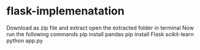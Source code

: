 # flask-implemenatation
Download as zip file and extract
open the extracted folder in terminal
Now run the following commands
pip install pandas
pip install Flask scikit-learn
python app.py
